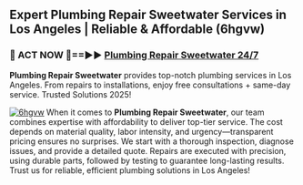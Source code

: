 ## Expert Plumbing Repair Sweetwater Services in Los Angeles | Reliable & Affordable (6hgvw)  

<h3>🚿 ACT NOW 🌟==►► <a href="https://tinyurl.com/2ne6vx2x" rel="nofollow">Plumbing Repair Sweetwater 24/7</a></h3>

**Plumbing Repair Sweetwater** provides top-notch plumbing services in Los Angeles. From repairs to installations, enjoy free consultations + same-day service. Trusted Solutions 2025!

[![6hgvw](https://i.imgur.com/4PFF4AK.jpeg)](https://tinyurl.com/2ne6vx2x)
When it comes to **Plumbing Repair Sweetwater**, our team combines expertise with affordability to deliver top-tier service. The cost depends on material quality, labor intensity, and urgency—transparent pricing ensures no surprises. We start with a thorough inspection, diagnose issues, and provide a detailed quote. Repairs are executed with precision, using durable parts, followed by testing to guarantee long-lasting results. Trust us for reliable, efficient plumbing solutions in Los Angeles!